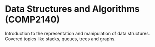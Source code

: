 # Data Structures and Algorithms (COMP2140)
Introduction to the representation and manipulation of data structures. Covered topics like stacks, queues, trees and graphs.